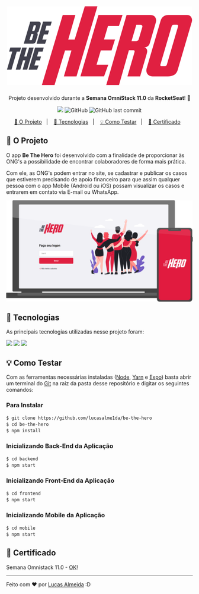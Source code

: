 <h1 align="center"> 
  <img alt="Be The Hero!" src="frontend\src\assets\logo.svg">
</h1>
<p align="center"> Projeto desenvolvido durante a <strong>Semana OmniStack 11.0</strong> da <strong>RocketSeat</strong>! 🚀 </p>

<p align="center">
  <img src="https://img.shields.io/badge/Status-DONE-success?style=flat-square"></img>
  <img alt="GitHub" src="https://img.shields.io/github/license/lucasalme1da/be-the-hero?color=blueviolet&label=License&style=flat-square">
  <img alt="GitHub last commit" src="https://img.shields.io/github/last-commit/lucasalme1da/be-the-hero?color=orange&label=Last%20Commit&style=flat-square">
</p>

<p align="center">
  <a href="#-o-projeto">📓 O Projeto</a>&nbsp;&nbsp;&nbsp;|&nbsp;&nbsp;&nbsp;
  <a href="#-tecnologias"> 🔧 Tecnologias</a>&nbsp;&nbsp;&nbsp;|&nbsp;&nbsp;&nbsp;
  <a href="#-como-testar">💡 Como Testar</a>&nbsp;&nbsp;&nbsp;|&nbsp;&nbsp;&nbsp;
  <a href="#-certificado">📝 Certificado</a>&nbsp;&nbsp;&nbsp;
</p>

## 📓 O Projeto

<p>O app <strong>Be The Hero</strong> foi desenvolvido com a finalidade de proporcionar às ONG's a possibilidade de encontrar colaboradores de forma mais prática.</p>
<p>Com ele, as ONG's podem entrar no site, se cadastrar e publicar os casos que estiverem precisando de apoio financeiro para que assim qualquer pessoa com o app Mobile (Android ou iOS) possam visualizar os casos e entrarem em contato via E-mail ou WhatsApp.</p>
<img align="center" src="presentation.png"/>

## 🔧 Tecnologias

<p> As principais tecnologias utilizadas nesse projeto foram:</p>
<img src="https://img.shields.io/static/v1?label=Node.js&message=Back-End&logoColor=brightgreen&color=brightgreen&logo=node.js&style=flat-square"></img>
<img src="https://img.shields.io/static/v1?label=React&message=Front-End&logoColor=blue&color=blue&logo=react&style=flat-square"></img>
<img src="https://img.shields.io/static/v1?label=React%20Native&message=Mobile&logoColor=lightblue&color=lightblue&logo=react&style=flat-square"></img>

## 💡 Como Testar

<p>Com as ferramentas necessárias instaladas (<a href="https://nodejs.org/en/">Node</a>, <a href="https://classic.yarnpkg.com/pt-BR/docs/install">Yarn<a> e <a href="https://expo.io/">Expo</a>) basta abrir um terminal do <a href="https://git-scm.com/downloads">Git</a> na raiz da pasta desse repositório e digitar os seguintes comandos:</p>

### Para Instalar
```sh
$ git clone https://github.com/lucasalme1da/be-the-hero
$ cd be-the-hero
$ npm install
```

### Inicializando Back-End da Aplicação
```sh 
$ cd backend
$ npm start
```

### Inicializando Front-End da Aplicação
```sh
$ cd frontend
$ npm start
```

### Inicializando Mobile da Aplicação
```sh
$ cd mobile
$ npm start
```

## 📝 Certificado

<p> Semana Omnistack 11.0 - <a href="certificado.pdf">OK</a>!</p>

---

<p> Feito com ❤ por <a href="https://www.linkedin.com/in/lucasalme1da">Lucas Almeida</a> :D </p>





